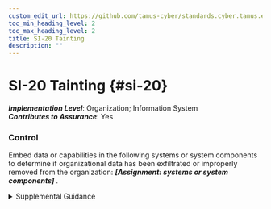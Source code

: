 ```yaml
---
custom_edit_url: https://github.com/tamus-cyber/standards.cyber.tamus.edu/tree/main/static/content/tamus.edu/TAMUS_profile.xml
toc_min_heading_level: 2
toc_max_heading_level: 2
title: SI-20 Tainting
description: ""
---
```


# SI-20 Tainting {#si-20}

_**Implementation Level**_: Organization; Information System\
_**Contributes to Assurance**_: Yes

### Control

Embed data or capabilities in the following systems or system components to determine if organizational data has been exfiltrated or improperly removed from the organization: <strong> <em>[Assignment: systems or system components]</em> </strong>.

<details>
  <summary>Supplemental Guidance</summary>

Many cyber-attacks target organizational information, or information that the organization holds on behalf of other entities (e.g., personally identifiable information), and exfiltrate that data. In addition, insider attacks and erroneous user procedures can remove information from the system that is in violation of the organizational policies. Tainting approaches can range from passive to active. A passive tainting approach can be as simple as adding false email names and addresses to an internal database. If the organization receives email at one of the false email addresses, it knows that the database has been compromised. Moreover, the organization knows that the email was sent by an unauthorized entity, so any packets it includes potentially contain malicious code, and that the unauthorized entity may have potentially obtained a copy of the database. Another tainting approach can include embedding false data or steganographic data in files to enable the data to be found via open-source analysis. Finally, an active tainting approach can include embedding software in the data that is able to <q xmlns="http://csrc.nist.gov/ns/oscal/1.0">call home,</q> thereby alerting the organization to its <q xmlns="http://csrc.nist.gov/ns/oscal/1.0">capture,</q> and possibly its location, and the path by which it was exfiltrated or removed.

</details>

